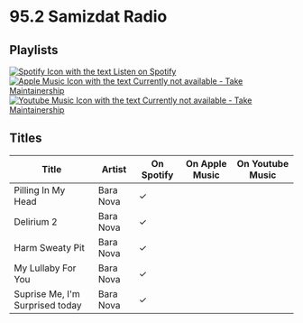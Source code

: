 # 95.2 Samizdat Radio

## Playlists

[![Spotify Icon with the text Listen on Spotify](https://img.shields.io/badge/listen_on-spotify-1ed760?style=for-the-badge&logo=spotify&logoColor=1ed760 "Listen on Spotify")](https://open.spotify.com/playlist/1NUP9JUOHM6IhzWk1LvaMK)  
[![Apple Music Icon with the text Currently not available - Take Maintainership](https://img.shields.io/badge/Apple_Music_--_Currently_not_available-Take_Maintainership-inactive?style=for-the-badge&logo=applemusic&logoColor=fffff&labelColor=222222 "Apple Music - Currently not available - Take Maintainership")](https://github.com/MarauderXtreme/video-game-radiostation-playlists/fork)  
[![Youtube Music Icon with the text Currently not available - Take Maintainership](https://img.shields.io/badge/Youtube_Music_--_Currently_not_available-Take_Maintainership-inactive?style=for-the-badge&logo=youtubemusic&logoColor=fffff&labelColor=222222 "Youtube Music - Currently not available - Take Maintainership")](https://github.com/MarauderXtreme/video-game-radiostation-playlists/fork)

## Titles

| Title                           | Artist    | On Spotify | On Apple Music | On Youtube Music |
| ------------------------------- | --------- | ---------- | -------------- | ---------------- |
| Pilling In My Head              | Bara Nova | ✓          |                |                  |
| Delirium 2                      | Bara Nova | ✓          |                |                  |
| Harm Sweaty Pit                 | Bara Nova | ✓          |                |                  |
| My Lullaby For You              | Bara Nova | ✓          |                |                  |
| Suprise Me, I'm Surprised today | Bara Nova | ✓          |                |                  |

